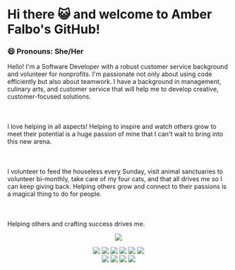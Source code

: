 # Hi there :smiley_cat: and welcome to Amber Falbo's GitHub!

### 😄 Pronouns: She/Her

<p>
                        Hello! I'm a Software Developer with a robust customer service background and volunteer for nonprofits. I'm passionate not only about using code efficiently but also about teamwork. I have a background in management, culinary arts, and customer service that will help me to develop creative, customer-focused solutions.
                        <br></br>
                        <br></br>
                        I love helping in all aspects! Helping to inspire and watch others grow to meet their potential is a huge passion of mine that I can't wait to bring into this new arena.
                        <br></br>
                        <br></br>
                        I volunteer to feed the houseless every Sunday, visit animal sanctuaries to volunteer bi-monthly, take care of my four cats, and that all drives me so I can keep giving back. Helping others grow and connect to their passions is a magical thing to do for people.
                        <br></br>
                        <br></br>
                        Helping others and crafting success drives me.
                        </p>

<p align="center">
<img src="https://github-readme-stats.vercel.app/api?username=AmberFalbo&show_icons=true&theme=radical">
</p>


<p align="center">
  <img src = "https://img.shields.io/badge/Python%20-%2314354C.svg?style=flat&logo=python&logoColor=ffffff">
  <img src = "https://img.shields.io/badge/-JavaScript-eed718?style=flat&logo=javascript&logoColor=ffffff">
  <img src = "https://img.shields.io/badge/-HTML5-E34F26?style=flat&logo=html5&logoColor=white"> 
  <img src = "https://img.shields.io/badge/-CSS3-1572B6?style=flat&logo=css3&logoColor=white">
  <img src="https://img.shields.io/badge/jQuery%20-%230769AD.svg?style=flat&logo=jquery&logoColor=00c8ff">
  <img src="https://img.shields.io/badge/Postgres-%23316192.svg?style=flat&logo=postgresql&logoColor=00c8ff">
  <br>
    <img src="https://img.shields.io/badge/-Express.js-787878?style=flat">
  <img src="https://img.shields.io/badge/-Node.js-3C873A?style=flat&logo=Node.js&logoColor=white">
    <img src="http://img.shields.io/badge/-VS%20Code-007ACC?style=flat&logo=visual%20studio%20code&logoColor=white">
  <img src="http://img.shields.io/badge/-Heroku-430098?style=flat&logo=heroku&logoColor=white">
</p>

<!--
**AmberFalbo/AmberFalbo** is a ✨ _special_ ✨ repository because its `README.md` (this file) appears on your GitHub profile.

Here are some ideas to get you started:

- 🔭 I’m currently working on ...
- 🌱 I’m currently learning ...
- 👯 I’m looking to collaborate on ...
- 🤔 I’m looking for help with ...
- 💬 Ask me about ...
- 📫 How to reach me: ...
- 😄 Pronouns: ...
- ⚡ Fun fact: ...
-->
